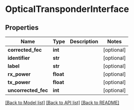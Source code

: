 # OpticalTransponderInterface

## Properties
Name | Type | Description | Notes
------------ | ------------- | ------------- | -------------
**corrected_fec** | **int** |  | [optional] 
**identifier** | **str** |  | [optional] 
**label** | **str** |  | [optional] 
**rx_power** | **float** |  | [optional] 
**tx_power** | **float** |  | [optional] 
**uncorrected_fec** | **int** |  | [optional] 

[[Back to Model list]](../README.md#documentation-for-models) [[Back to API list]](../README.md#documentation-for-api-endpoints) [[Back to README]](../README.md)


